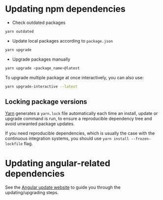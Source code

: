# Updating npm dependencies

- Check outdated packages
```sh
yarn outdated
```

- Update local packages according to `package.json`
```sh
yarn upgrade
```

- Upgrade packages manually
```sh
yarn upgrade <package_name>@latest
```

To upgrade multiple package at once interactively, you can also use:
```sh
yarn upgrade-interactive --latest
```

## Locking package versions

[Yarn](https://yarnpkg.com) generates a `yarn.lock` file automatically each time an install, update or upgrade command
is run, to ensure a reproducible dependency tree and avoid unwanted package updates.

If you need reproducible dependencies, which is usually the case with the continuous integration systems, you should
use `yarn install --frozen-lockfile` flag.

# Updating angular-related dependencies

See the [Angular update website](https://update.angular.io) to guide you through the updating/upgrading steps.
